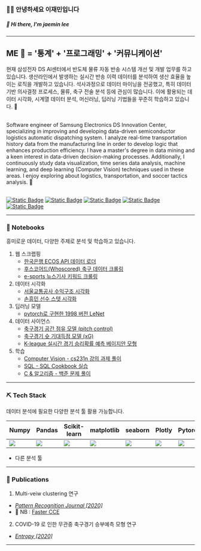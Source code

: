 ###  🙇‍♂️ 안녕하세요 이재민입니다 
#####  👋 Hi there, I'm jaemin lee
---
ME 🥸 = '통계' + '프로그래밍' + '커뮤니케이션'
---
현재 삼성전자 DS AI센터에서 반도체 물류 자동 반송 시스템 개선 및 개발 업무를 하고 있습니다.
생산라인에서 발생하는 실시간 반송 이력 데이터를 분석하여 생산 효율을 높이는 로직을 개발하고 있습니다.
석사과정으로 데이터 마이닝을 전공했고, 특히 데이터 기반 의사결정 프로세스, 물류, 축구 전술 분석 등에 관심이 많습니다. 
이에 활용되는 데이터 시각화, 시계열 데이터 분석, 머신러닝, 딥러닝 기법들을 꾸준히 학습하고 있습니다. 🧐

<br>
Software engineer of Samsung Electronics DS Innovation Center, specializing in improving and developing data-driven semiconductor logistics automatic dispatching system. I analyze real-time transportation history data from the manufacturing line in order to develop logic that enhances production efficiency. I have a master's degree in data mining and a keen interest in data-driven decision-making processes. Additionally, I continuously study data visualization, time series data analysis, machine learning, and deep learning (Computer Vision) techniques used in these areas. I enjoy exploring about logistics, transportation, and soccer tactics analysis. 🤨
<br>
<br>

[![Static Badge](https://img.shields.io/badge/JM-CV-blue)](https://github.com/jmlee8939/jmlee8939/blob/main/CV/JaeminLee_CV_WEB.pdf)
[![Static Badge](https://img.shields.io/badge/DP20-Blog-green)](https://jmlee8939.github.io)
[![Static Badge](https://img.shields.io/badge/Github-black?logo=github)](https://github.com/jmlee8939)
[![Static Badge](https://img.shields.io/badge/Linked_in-blue?logo=linkedin)](https://www.linkedin.com/in/jmlee8939/)
[![Static Badge](https://img.shields.io/badge/E--Mail-orange)](mailto:jmlee8939@hanmail.net)

---
### 📒 Notebooks
흥미로운 데이터, 다양한 주제로 분석 및 학습하고 있습니다.

1. 웹 스크랩핑
    - [한국은행 ECOS API 데이터 로더](https://github.com/jmlee8939/ecos_api_loader) 
    - [후스코어드(Whoscored) 축구 데이터 크롤링](https://github.com/jmlee8939/whoscored_crawling)
    - [e-sports 뉴스기사 키워드 크롤링](https://github.com/jmlee8939/esports_news_crawling)
3. 데이터 시각화
    - [서울교통공사 수익구조 시각화](https://github.com/jmlee8939/seoul_metro_profit_analysis)
    - [손흥민 선수 스텟 시각화](https://github.com/jmlee8939/Sonny_stats_visualization)
4. 딥러닝 모델
    - [pytorch로 구현한 1998 버전 LeNet](https://github.com/jmlee8939/LeNet-5_1998_pytorch)
5.  데이터 사이언스
    - [축구경기 공간 점유 모델 (pitch control)](https://github.com/jmlee8939/Wide-Open-Space_Pitch_Control_Model)
    - [축구경기 슛 기대득점 모델 (xG)](https://github.com/jmlee8939/Expected-values-of-soccer)
    - [K-league 실시간 경기 승리확률 예측 베이지안 모형](https://github.com/jmlee8939/K_league_in_game_win_probability_model)
6. 학습
    - [Computer Vision - cs231n 강의 과제 풀이](https://github.com/jmlee8939/cs231n-2021)
    - [SQL - SQL Cookbook 실습](https://github.com/jmlee8939/SQL_Cookcook)
    - [C & 알고리즘 - 백준 문제 풀이]()


---

### ⛏️ Tech Stack
데이터 분석에 필요한 다양한 분석 툴 활용 가능합니다.

| Numpy | Pandas | Scikit-learn | matplotlib | seaborn | Plotly | Pytorch | Oracle SQL | Rstudio | tydiverse |
|---|---|---|---|---|---|---|---|---|---|
| <img src="https://github.com/jmlee8939/jmlee8939/assets/58785929/e824b567-7e7f-4789-8f7c-6e9167e88d11"> | <img src="https://github.com/jmlee8939/jmlee8939/assets/58785929/be5eec6f-fcab-421e-a200-84d1b3d2bb3a"> | <img src="https://github.com/jmlee8939/jmlee8939/assets/58785929/7ee3e1ab-7c33-4338-829c-f221ebbf7944"> | <img src="https://github.com/jmlee8939/jmlee8939/assets/58785929/73c8247f-9b2b-4cd1-ab3f-2a573653a184"> | <img src="https://github.com/jmlee8939/jmlee8939/assets/58785929/ab308bc8-f6e6-4a5f-bb4f-001feb244f20"> | <img src="https://github.com/jmlee8939/jmlee8939/assets/58785929/8702c2b5-809b-4262-bdf5-eaabd1a0ca28"> |  <img src="https://github.com/jmlee8939/jmlee8939/assets/58785929/a53d7d28-593e-4356-81b1-5cac090a0771"> | <img src="https://github.com/jmlee8939/jmlee8939/assets/58785929/1529a41e-248a-42ef-8ff9-4b2e72916ec4"> | <img src="https://github.com/jmlee8939/jmlee8939/assets/58785929/6e3998b1-3bf4-4601-a8c5-e065e26b1a3b"> | <img src="https://github.com/jmlee8939/jmlee8939/assets/58785929/cacdd530-42a7-4805-9fad-7e4167cdcb94"> | 

- 다른 분석 툴
  
---

### 📝 Publications

1. Multi-veiw clustering 연구
- [*Pattern Recognition Journal [2020]*](https://www.sciencedirect.com/science/article/abs/pii/S0031320322001200?via%3Dihub)
- 📙 NB : [Faster CCE](https://github.com/jmlee8939/faster_CCE)

2. COVID-19 로 인한 무관중 축구경기 승부예측 모형 연구
- [*Entropy [2020]*](https://www.mdpi.com/1099-4300/24/3/366) 

---

<!--
**jmlee8939/jmlee8939** is a ✨ _special_ ✨ repository because its `README.md` (this file) appears on your GitHub profile.

Here are some ideas to get you started:

- 🔭 I’m currently working on ...
- 🌱 I’m currently learning ...
- 👯 I’m looking to collaborate on ...
- 🤔 I’m looking for help with ...
- 💬 Ask me about ...
- 📫 How to reach me: ...
- 😄 Pronouns: ...
- ⚡ Fun fact: ...
-->



